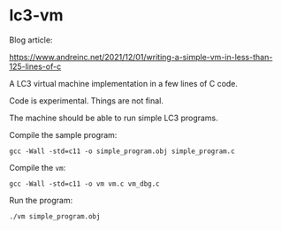 # lc3-vm

Blog article:

https://www.andreinc.net/2021/12/01/writing-a-simple-vm-in-less-than-125-lines-of-c

A LC3 virtual machine implementation in a few lines of C code.

Code is experimental. Things are not final.

The machine should be able to run simple LC3 programs.

Compile the sample program:

`gcc -Wall -std=c11 -o simple_program.obj simple_program.c`

Compile the `vm`:

`gcc -Wall -std=c11 -o vm vm.c vm_dbg.c`

Run the program:

`./vm simple_program.obj`
